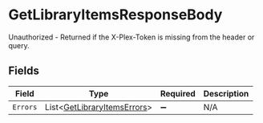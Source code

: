 # GetLibraryItemsResponseBody

Unauthorized - Returned if the X-Plex-Token is missing from the header or query.


## Fields

| Field                                                                         | Type                                                                          | Required                                                                      | Description                                                                   |
| ----------------------------------------------------------------------------- | ----------------------------------------------------------------------------- | ----------------------------------------------------------------------------- | ----------------------------------------------------------------------------- |
| `Errors`                                                                      | List<[GetLibraryItemsErrors](../../Models/Requests/GetLibraryItemsErrors.md)> | :heavy_minus_sign:                                                            | N/A                                                                           |